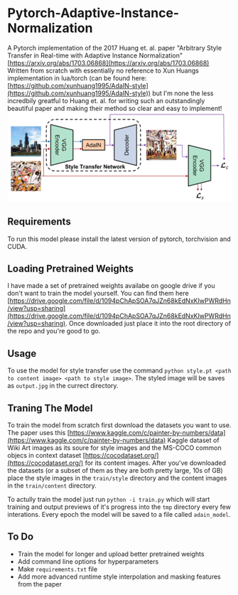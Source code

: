 # Pytorch-Adaptive-Instance-Normalization

A Pytorch implementation of the 2017 Huang et. al. paper "Arbitrary Style Transfer in Real-time with Adaptive Instance Normalization" [https://arxiv.org/abs/1703.06868](https://arxiv.org/abs/1703.06868)
Written from scratch with essentially no reference to Xun Huangs implementation in lua/torch (can be found here: [https://github.com/xunhuang1995/AdaIN-style](https://github.com/xunhuang1995/AdaIN-style)) but I'm none the less incredbily greatful to Huang et. al. for writing such an outstandingly beautiful paper and making their method so clear and easy to implement!
![Architecture](./architecture.jpg)

## Requirements

To run this model please install the latest version of pytorch, torchvision and CUDA.

## Loading Pretrained Weights

I have made a set of pretrained weights availabe on google drive if you don't want to train the model yourself. You can find them here [https://drive.google.com/file/d/1094pChApSOA7qJZn68kEdNxKIwPWRdHn/view?usp=sharing](https://drive.google.com/file/d/1094pChApSOA7qJZn68kEdNxKIwPWRdHn/view?usp=sharing).
Once downloaded just place it into the root directory of the repo and you're good to go. 

## Usage

To use the model for style transfer use the command `python style.pt <path to content image> <path to style image>`. 
The styled image will be saves as `output.jpg` in the currect directory.

## Traning The Model

To train the model from scratch first download the datasets you want to use. The paper uses this [https://www.kaggle.com/c/painter-by-numbers/data](https://www.kaggle.com/c/painter-by-numbers/data) Kaggle dataset of Wiki Art images as its soure for style images and the MS-COCO common objecs in context dataset [https://cocodataset.org/](https://cocodataset.org/) for its content images. After you've downloaded the datasets (or a subset of them as they are both pretty large, 10s of GB) place the style images in the `train/style` directory and the content images in the `train/content` directory.

To actully train the model just run `python -i train.py` which will start training and output previews of it's progress into the `tmp` directory every few interations.
Every epoch the model will be saved to a file called `adain_model`.

## To Do
* Train the model for longer and upload better pretrained weights
* Add command line options for hyperparameters
* Make `requirements.txt` file
* Add more advanced runtime style interpolation and masking features from the paper
